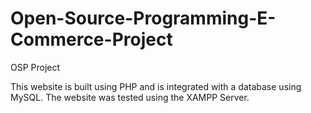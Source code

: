 # Open-Source-Programming-E-Commerce-Project
OSP Project

This website is built using PHP and is integrated with a database using MySQL. The website was tested using the XAMPP Server.
